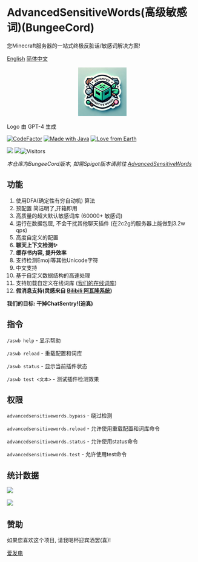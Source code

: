 # AdvancedSensitiveWords(高级敏感词)(BungeeCord)
您Minecraft服务器的一站式终极反脏话/敏感词解决方案!

[English](https://github.com/hahawth/AdvancedSensitiveWordsBungee)
[简体中文](https://github.com/hahawth/AdvancedSensitiveWordsBungee/blob/main/README_zh.md)
<p align="center">
  <img src="logo.webp" alt="logo" width="128" height="128"/>
</p>

Logo 由 GPT-4 生成

[![CodeFactor](https://www.codefactor.io/repository/github/hahawth/advancedsensitivewordsbungee/badge)](https://www.codefactor.io/repository/github/hahawth/advancedsensitivewordsbungee)
[![Made with Java](https://img.shields.io/badge/Made%20with-Java-blue.svg)](https://www.java.com/)
[![Love from Earth](https://img.shields.io/badge/Love%20%E2%9D%A4%EF%B8%8F-red.svg?v=202007241736)](https://github.com/hahawth/AdvancedSensitiveWordsBungee/stargazers)

[![](https://img.shields.io/github/downloads/HaHaWTH/AdvancedSensitiveWordsBungee/total?style=for-the-badge)](https://github.com/HaHaWTH/AdvancedSensitiveWordsBungee/releases) [![](https://img.shields.io/github/license/HaHaWTH/AdvancedSensitiveWordsBungee?style=for-the-badge)](https://github.com/HaHaWTH/AdvancedSensitiveWordsBungee/blob/master/LICENSE)![Visitors](https://api.visitorbadge.io/api/visitors?path=https%3A%2F%2Fgithub.com%2FHaHaWTH%2FAdvancedSensitiveWordsBungee&label=Repo%20Views&labelColor=%23d9e3f0&countColor=%232ccce4&labelStyle=upper)

*本仓库为BungeeCord版本, 如需Spigot版本请前往 [AdvancedSensitiveWords](https://github.com/hahawth/AdvancedSensitiveWords)*

## 功能
1. 使用DFA(确定性有穷自动机) 算法
2. 预配置 简洁明了,开箱即用
3. 高质量的超大默认敏感词库 (60000+ 敏感词)
4. 运行在数据包层, 不会干扰其他聊天插件 (在2c2g的服务器上能做到3.2w qps)
5. 高度自定义的配置
6. **聊天上下文检测✨**
7. **缓存书内容, 提升效率**
8. 支持检测Emoji等其他Unicode字符
9. 中文支持
10. 基于自定义数据结构的高速处理
11. 支持加载自定义在线词库 ([我们的在线词库](https://github.com/HaHaWTH/ASW-OnlineWordList))
12. **假消息支持(灵感来自 [Bilibili 阿瓦隆系统](https://github.com/freedom-introvert/Research-on-Avalon-System-in-Bilibili-Comment-Area))**

**我们的目标: 干掉ChatSentry!(迫真)**

## 指令

`/aswb help` - 显示帮助

`/aswb reload` - 重载配置和词库

`/aswb status` - 显示当前插件状态

`/aswb test <文本>` - 测试插件检测效果

## 权限

`advancedsensitivewords.bypass` - 绕过检测

`advancedsensitivewords.reload` - 允许使用重载配置和词库命令

`advancedsensitivewords.status` - 允许使用status命令

`advancedsensitivewords.test` - 允许使用test命令

## 统计数据
[![](https://img.shields.io/bstats/servers/20661?label=Spigot%20Servers&style=for-the-badge)](https://bstats.org/plugin/bukkit/AdvancedSensitiveWords/20661)

[![](https://img.shields.io/bstats/players/20661?label=Online%20Players&style=for-the-badge)](https://bstats.org/plugin/bukkit/AdvancedSensitiveWords/20661)


## 赞助
如果您喜欢这个项目, 请我喝杯迎宾酒罢(喜)!

[爱发电](https://afdian.net/a/114514woxiuyuan)
